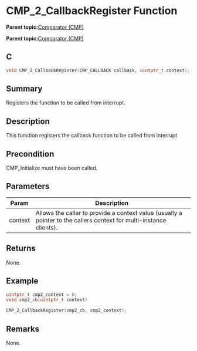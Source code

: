 # CMP\_2\_CallbackRegister Function

**Parent topic:**[Comparator \(CMP\)](GUID-5BD1D290-3AAC-4ABB-A328-057E411239D0.md)

**Parent topic:**[Comparator \(CMP\)](GUID-F17BE981-0CE8-4C1F-8A22-280FD64FEC4B.md)

## C

```c
void CMP_2_CallbackRegister(CMP_CALLBACK callback, uintptr_t context);
```

## Summary

Registers the function to be called from interrupt.

## Description

This function registers the callback function to be called from interrupt.

## Precondition

CMP\_Initialize must have been called.

## Parameters

|Param|Description|
|-----|-----------|
|context|Allows the caller to provide a context value \(usually a pointer to the callers context for multi-instance clients\).|

## Returns

None.

## Example

```c
uintptr_t cmp2_context = 0;
void cmp2_cb(uintptr_t context)

CMP_2_CallbackRegister(cmp2_cb, cmp2_context);
```

## Remarks

None.

